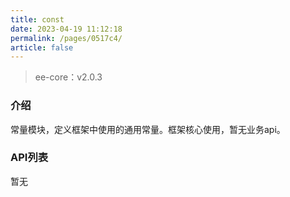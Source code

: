 ```yaml
---
title: const
date: 2023-04-19 11:12:18
permalink: /pages/0517c4/
article: false
---
```


> ee-core：v2.0.3

### 介绍
常量模块，定义框架中使用的通用常量。框架核心使用，暂无业务api。
### API列表
暂无